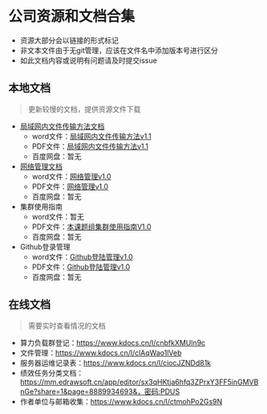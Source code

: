# 公司资源和文档合集

- 资源大部分会以链接的形式标记
- 非文本文件由于无git管理，应该在文件名中添加版本号进行区分
- 如此文档内容或说明有问题请及时提交issue

## 本地文档

> 更新较慢的文档，提供资源文件下载

- [局域网内文件传输方法文档](局域网内文件传输方法.md)
  - word文件：[局域网内文件传输方法v1.1](./attachments/局域网内文件传输方法v1.1.docx)
  - PDF文件：[局域网内文件传输方法v1.1](./attachments/局域网内文件传输方法v1.1.pdf)
  - 百度网盘：暂无
- [网络管理文档](网络管理.md)
  - word文件：[网络管理v1.0](./attachments/网络管理v1.0.docx)
  - PDF文件：[网络管理v1.0](./attachments/网络管理v1.0.pdf)
  - 百度网盘：暂无
- 集群使用指南
  - word文件：暂无
  - PDF文件：[本课题组集群使用指南V1.0](./attachments/本课题组集群使用指南V1.0.pdf)
  - 百度网盘：暂无
- Github登录管理
  - word文件：[Github登陆管理v1.0](./attachments/Github登陆管理.docx)
  - PDF文件：[Github登陆管理v1.0](./attachments/Github登陆管理.pdf)
  - 百度网盘：暂无

## 在线文档

> 需要实时查看情况的文档

- 算力负载群登记：https://www.kdocs.cn/l/cnbfkXMUln9c
- 文件管理：https://www.kdocs.cn/l/clAqWao1lVeb
- 服务器运维记录表：https://www.kdocs.cn/l/ciocJZNDd81k
- 绩效任务分类文档：https://mm.edrawsoft.cn/app/editor/sx3qHKtja6hfq3ZPrxY3FF5inGMVBnGe?share=1&page=8889934693&，密码:PDUS
- 作者单位与邮箱收集：https://www.kdocs.cn/l/ctmohPo2Gs9N
